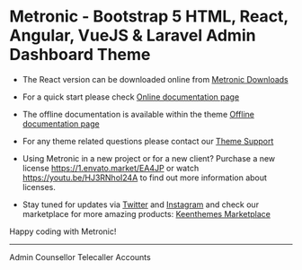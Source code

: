 # Metronic - Bootstrap 5 HTML, React, Angular, VueJS & Laravel Admin Dashboard Theme

- The React version can be downloaded online from [Metronic Downloads](//devs.keenthemes.com/metronic)

- For a quick start please check [Online documentation page](//preview.keenthemes.com/metronic8/react/docs/)

- The offline documentation is available within the theme [Offline documentation page](//localhost:5011/)

- For any theme related questions please contact our [Theme Support](//keenthemes.com/support/)

- Using Metronic in a new project or for a new client? Purchase a new license https://1.envato.market/EA4JP or watch https://youtu.be/HJ3RNhoI24A to find out more information about licenses.

- Stay tuned for updates via [Twitter](//www.twitter.com/keenthemes) and [Instagram](//www.instagram.com/keenthemes) and
  check our marketplace for more amazing products: [Keenthemes Marketplace](//keenthemes.com/)

Happy coding with Metronic!


-----------------------------------------------------------
Admin 
Counsellor
Telecaller
Accounts
